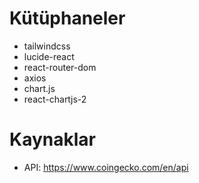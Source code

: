 # Kütüphaneler

- tailwindcss
- lucide-react
- react-router-dom
- axios
- chart.js
- react-chartjs-2

# Kaynaklar

- API: https://www.coingecko.com/en/api
